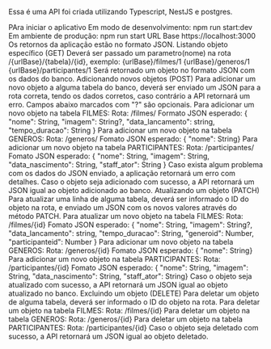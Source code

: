 Essa é uma API foi criada utilizando Typescript, NestJS e postgres.

PAra iniciar o aplicativo
Em modo de desenvolvimento:
npm run start:dev
Em ambiente de produção:
npm run start
URL Base
https://localhost:3000
Os retornos da aplicação estão no formato JSON.
Listando objeto específico (GET)
Deverá ser passado um parametro(nome) na rota /{urlBase}/{tabela}/{id}, exemplo:
    {urlBase}/filmes/1
    {urlBase}/generos/1
    {urlBase}/participantes/1
    Será retornado um objeto no formato JSON com os dados do banco.
Adicionando novos objetos (POST)
Para adicionar um novo objeto a alguma tabela do banco, deverá ser enviado um JSON para a rota correta, tendo os dados corretos, caso contrário a API retornará um erro. Campos abaixo marcados com "?" são opcionais.
Para adicionar um novo objeto na tabela FILMES:
  Rota: /filmes/
  Formato JSON esperado: { "nome": String, "imagem": String?, "data_lancamento": string, "tempo_duracao": String }
Para adicionar um novo objeto na tabela GENEROS:
  Rota: /generos/
  Fomato JSON esperado: { "nome": String}
Para adicionar um novo objeto na tabela PARTICIPANTES:
  Rota: /participantes/
  Fomato JSON esperado: { "nome": String, "imagem": String,
  "data_nascimento": String, "staff_ator": String }
Caso exista algum problema com os dados do JSON enviado, a aplicação retornará um erro com detalhes.
Caso o objeto seja adicionado com sucesso, a API retornará um JSON igual ao objeto adicionado ao banco.
Atualizando um objeto (PATCH)
Para atualizar uma linha de alguma tabela, deverá ser informado o ID do objeto na rota, e enviado um JSON com os novos valores através do método PATCH.
Para atualizar um novo objeto na tabela FILMES:
  Rota: /filmes/{id}
  Fomato JSON esperado: { "nome": String, "imagem": String?, "data_lancamento": string, "tempo_duracao": String, "generoid": Number, "participanteid": Number }
Para adicionar um novo objeto na tabela GENEROS:
  Rota: /generos/{id}
  Fomato JSON esperado: { "nome": String}
Para adicionar um novo objeto na tabela PARTICIPANTES:
  Rota: /participantes/{id}
  Fomato JSON esperado: { "nome": String, "imagem": String,
  "data_nascimento": String, "staff_ator": String}
Caso o objeto seja atualizado com sucesso, a API retornará um JSON igual ao objeto atualizado no banco.
Excluindo um objeto (DELETE)
Para deletar um objeto de alguma tabela, deverá ser informado o ID do objeto na rota.
Para deletar um objeto na tabela FILMES:
  Rota: /filmes/{id}
Para deletar um objeto na tabela GENEROS:
  Rota: /generos/{id}
Para deletar um objeto na tabela PARTICIPANTES:
  Rota: /participantes/{id}
Caso o objeto seja deletado com sucesso, a API retornará um JSON igual ao objeto deletado.
